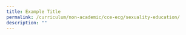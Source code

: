 ```yaml
---
title: Example Title
permalink: /curriculum/non-academic/cce-ecg/sexuality-education/
description: ""
---
```

